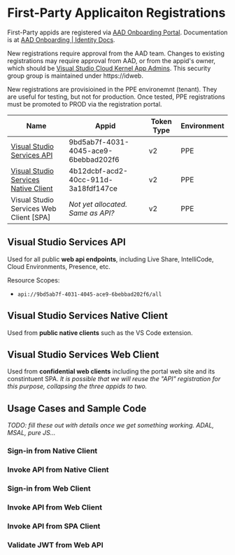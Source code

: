 # First-Party Applicaiton Registrations

First-Party appids are registered via [AAD Onboarding Portal](https://firstpartyportal.msidentity.com). Documentation is at [AAD Onboarding | Identity Docs](https://identitydocs.azurewebsites.net/static/aad/index.html).

New registrations require approval from the AAD team. Changes to existing registrations may require approval from AAD, or from the appid's owner, which should be [Visual Studio Cloud Kernel App Admins](mailto:vsclk-app-admins.microsoft.com). This security group group is maintained under https://idweb.

New registrations are provisioined in the PPE environemnt (tenant). They are useful for testing, but not for production. Once tested, PPE registrations must be promoted to PROD via the registration portal.

| Name | Appid | Token Type | Environment |
| --- | --- | --- | --- |
| [Visual Studio Services API](https://firstpartyportal.msidentity.com/applicationDetails/GetApplicationDetails?appId=9bd5ab7f-4031-4045-ace9-6bebbad202f6&environment=PPE#requestStatus) | 9bd5ab7f-4031-4045-ace9-6bebbad202f6 | v2 | PPE |
| [Visual Studio Services Native Client](https://firstpartyportal.msidentity.com/applicationDetails/GetApplicationDetails?appId=4b12dcbf-acd2-40cc-911d-3a18fdf147ce&environment=PPE#requestStatus) | 4b12dcbf-acd2-40cc-911d-3a18fdf147ce | v2 | PPE |
| Visual Studio Services Web Client [SPA] | _Not yet allocated. Same as API?_ | v2 | PPE |

## Visual Studio Services API

Used for all public **web api endpoints**, including Live Share, IntelliCode, Cloud Environments, Presence, etc.

Resource Scopes:

- `api://9bd5ab7f-4031-4045-ace9-6bebbad202f6/all`

## Visual Studio Services Native Client

Used from **public native clients** such as the VS Code extension.

## Visual Studio Services Web Client

Used from **confidential web clients** including the portal web site and its constintuent SPA. _It is possible that we will reuse the "API" registration for this purpose, collapsing the three appids to two._

## Usage Cases and Sample Code

_TODO: fill these out with details once we get something working. ADAL, MSAL, pure JS..._

### Sign-in from Native Client

### Invoke API from Native Client

### Sign-in from Web Client

### Invoke API from Web Client

### Invoke API from SPA Client

### Validate JWT from Web API
